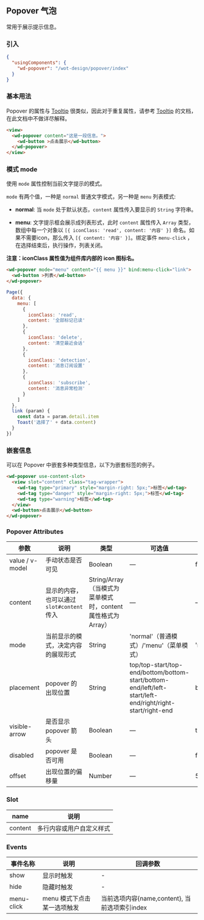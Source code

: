## Popover 气泡

常用于展示提示信息。


### 引入

```json
{
  "usingComponents": {
    "wd-popover": "/wot-design/popover/index"
  }
}
```

### 基本用法

Popover 的属性与 [Tooltip](/#/components/tooltip) 很类似，因此对于重复属性，请参考 [Tooltip](/#/components/tooltip) 的文档，在此文档中不做详尽解释。

```html
<view>
  <wd-popover content="这是一段信息。">
    <wd-button >点击展示</wd-button>
  </wd-popover>
</view>
```

### 模式 mode

使用 `mode` 属性控制当前文字提示的模式。

`mode` 有两个值，一种是 `normal` 普通文字模式，另一种是 `menu` 列表模式:

* **normal**: 当 `mode` 处于默认状态，`content` 属性传入要显示的 `String` 字符串。

* **menu**: 文字提示框会展示成列表形式，此时 `content` 属性传入 `Array` 类型，数组中每一个对象以 `[{ iconClass: 'read', content: '内容' }]` 命名。如果不需要icon，那么传入 `[{ content: '内容' }]`。绑定事件 `menu-click` ，在选择结束后，执行操作，列表关闭。

**注意：iconClass 属性值为组件库内部的 icon 图标名。**

```html
<wd-popover mode="menu" content="{{ menu }}" bind:menu-click="link">
  <wd-button >列表</wd-button>
</wd-popover>
```

```javascript
Page({
  data: {
    menu: [
      {
        iconClass: 'read',
        content: '全部标记已读'
      },
      {
        iconClass: 'delete',
        content: '清空最近会话'
      },
      {
        iconClass: 'detection',
        content: '消息订阅设置'
      },
      {
        iconClass: 'subscribe',
        content: '消息异常检测'
      }
    ]
  },
  link (param) {
    const data = param.detail.item
    Toast('选择了' + data.content)
  }
})
```

### 嵌套信息

可以在 Popover 中嵌套多种类型信息，以下为嵌套标签的例子。

```html
<wd-popover use-content-slot>
  <view slot="content" class="tag-wrapper">
    <wd-tag type="primary" style="margin-right: 5px;">标签</wd-tag>
    <wd-tag type="danger" style="margin-right: 5px;">标签</wd-tag>
    <wd-tag type="warning">标签</wd-tag>
  </view>
  <wd-button>点击展示</wd-button>
</wd-popover>
```

### Popover Attributes

| 参数               | 说明                                                     | 类型              | 可选值      | 默认值 |
|--------------------|----------------------------------------------------------|-------------------|-------------|--------|
|  value / v-model |  手动状态是否可见  | Boolean           | — |  false |
|  content        |  显示的内容，也可以通过 `slot#content` 传入  | String/Array（当模式为菜单模式时，content属性格式为Array）            | — | — |
|  mode        |  当前显示的模式，决定内容的展现形式  | String | 'normal'（普通模式）/'menu'（菜单模式） | 'normal' |
|  placement        |  popover 的出现位置  | String           |  top/top-start/top-end/bottom/bottom-start/bottom-end/left/left-start/left-end/right/right-start/right-end |  bottom |
|  visible-arrow   |  是否显示 popover 箭头 | Boolean | — | true |
|  disabled       |  popover 是否可用  | Boolean           | — |  false |
|  offset        |  出现位置的偏移量  | Number           | — |  5 |

### Slot

| name      | 说明       |
|------------- |----------- |
| content | 多行内容或用户自定义样式 |

### Events

| 事件名称           | 说明             | 回调参数                                     |
| -------------- | -------------- | ---------------------------------------- |
| show     |显示时触发       | - |
| hide | 隐藏时触发 | - |
| menu-click | menu 模式下点击某一选项触发 | 当前选项内容{name,content}, 当前选项索引index |
